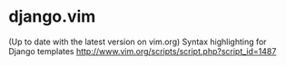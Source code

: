 django.vim
==========

(Up to date with the latest version on vim.org) Syntax highlighting for Django templates  http://www.vim.org/scripts/script.php?script_id=1487
